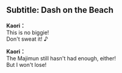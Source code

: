 # 

  
## Subtitle: Dash on the Beach
  
**Kaori：**  
This is no biggie!  
Don't sweat it! ♪  
  
**Kaori：**  
The Majimun still hasn't had enough, either!  
But I won't lose!  
